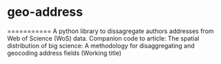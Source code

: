 # geo-address
===========
A python library to dissagregate authors addresses from Web of Science (WoS) data.
Companion code to article: The spatial distribution of big science: A methodology for disaggregating and geocoding address fields (Working title)
